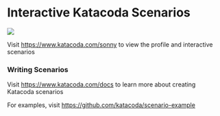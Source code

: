 # Interactive Katacoda Scenarios

[![](http://shields.katacoda.com/katacoda/sonny/count.svg)](https://www.katacoda.com/sonny "Get your profile on Katacoda.com")

Visit https://www.katacoda.com/sonny to view the profile and interactive scenarios

### Writing Scenarios
Visit https://www.katacoda.com/docs to learn more about creating Katacoda scenarios

For examples, visit https://github.com/katacoda/scenario-example
